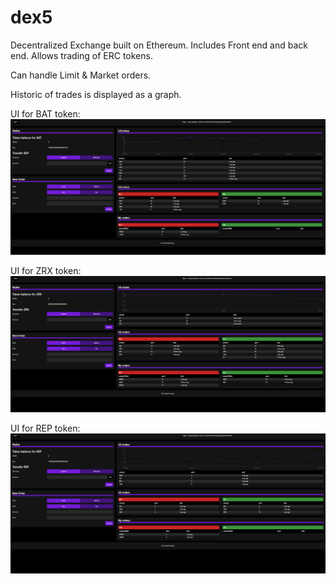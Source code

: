 # dex5
Decentralized Exchange built on Ethereum. Includes Front end and back end. Allows trading of ERC tokens.

Can handle Limit & Market orders.

Historic of trades is displayed as a graph.

UI for BAT token:
![alt text](https://github.com/Medicyp/dex5/blob/master/Demo/UI%201.PNG)

UI for ZRX token:
![alt text](https://github.com/Medicyp/dex5/blob/master/Demo/UI%202.PNG)

UI for REP token:
![alt text](https://github.com/Medicyp/dex5/blob/master/Demo/UI%203.PNG)
